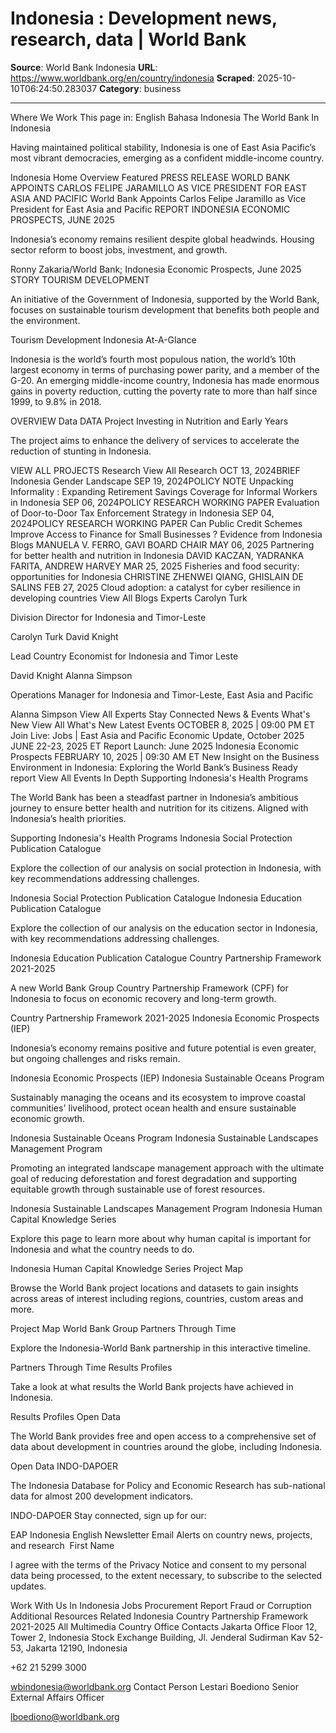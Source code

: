 # Indonesia : Development news, research, data | World Bank

**Source**: World Bank Indonesia
**URL**: https://www.worldbank.org/en/country/indonesia
**Scraped**: 2025-10-10T06:24:50.283037
**Category**: business

---

Where We Work
This page in:
English Bahasa Indonesia
The World Bank In Indonesia

Having maintained political stability, Indonesia is one of East Asia Pacific’s most vibrant democracies, emerging as a confident middle-income country.

Indonesia Home
Overview
Featured
PRESS RELEASE
WORLD BANK APPOINTS CARLOS FELIPE JARAMILLO AS VICE PRESIDENT FOR EAST ASIA AND PACIFIC
World Bank Appoints Carlos Felipe Jaramillo as Vice President for East Asia and Pacific
REPORT
INDONESIA ECONOMIC PROSPECTS, JUNE 2025

Indonesia’s economy remains resilient despite global headwinds. Housing sector reform to boost jobs, investment, and growth.

Ronny Zakaria/World Bank;
Indonesia Economic Prospects, June 2025
STORY
TOURISM DEVELOPMENT

An initiative of the Government of Indonesia, supported by the World Bank, focuses on sustainable tourism development that benefits both people and the environment.

Tourism Development
Indonesia At-A-Glance

Indonesia is the world’s fourth most populous nation, the world’s 10th largest economy in terms of purchasing power parity, and a member of the G-20. An emerging middle-income country, Indonesia has made enormous gains in poverty reduction, cutting the poverty rate to more than half since 1999, to 9.8% in 2018.

OVERVIEW
Data
DATA
Project
Investing in Nutrition and Early Years

The project aims to enhance the delivery of services to accelerate the reduction of stunting in Indonesia.

VIEW ALL PROJECTS
Research
View All Research 
OCT 13, 2024BRIEF
Indonesia Gender Landscape
SEP 19, 2024POLICY NOTE
Unpacking Informality : Expanding Retirement Savings Coverage for Informal Workers in Indonesia
SEP 06, 2024POLICY RESEARCH WORKING PAPER
Evaluation of Door-to-Door Tax Enforcement Strategy in Indonesia
SEP 04, 2024POLICY RESEARCH WORKING PAPER
Can Public Credit Schemes Improve Access to Finance for Small Businesses ? Evidence from Indonesia
Blogs
MANUELA V. FERRO, GAVI BOARD CHAIR MAY 06, 2025
Partnering for better health and nutrition in Indonesia
DAVID KACZAN, YADRANKA FARITA, ANDREW HARVEY MAR 25, 2025
Fisheries and food security: opportunities for Indonesia
CHRISTINE ZHENWEI QIANG, GHISLAIN DE SALINS FEB 27, 2025
Cloud adoption: a catalyst for cyber resilience in developing countries
View All Blogs
Experts
Carolyn Turk

Division Director for Indonesia and Timor-Leste

Carolyn Turk
David Knight

Lead Country Economist for Indonesia and Timor Leste

David Knight
Alanna Simpson

Operations Manager for Indonesia and Timor-Leste, East Asia and Pacific

Alanna Simpson
View All Experts
Stay Connected
News & Events
What's New
View All What's New
Latest Events
OCTOBER 8, 2025 | 09:00 PM ET
Join Live: Jobs | East Asia and Pacific Economic Update, October 2025
JUNE 22-23, 2025 ET
Report Launch: June 2025 Indonesia Economic Prospects
FEBRUARY 10, 2025 | 09:30 AM ET
New Insight on the Business Environment in Indonesia: Exploring the World Bank’s Business Ready report
View All Events
In Depth
Supporting Indonesia's Health Programs

The World Bank has been a steadfast partner in Indonesia’s ambitious journey to ensure better health and nutrition for its citizens. Aligned with Indonesia’s health priorities.

Supporting Indonesia's Health Programs
Indonesia Social Protection Publication Catalogue

Explore the collection of our analysis on social protection in Indonesia, with key recommendations addressing challenges.

Indonesia Social Protection Publication Catalogue
Indonesia Education Publication Catalogue

Explore the collection of our analysis on the education sector in Indonesia, with key recommendations addressing challenges.

Indonesia Education Publication Catalogue
Country Partnership Framework 2021-2025

A new World Bank Group Country Partnership Framework (CPF) for Indonesia to focus on economic recovery and long-term growth.

Country Partnership Framework 2021-2025
Indonesia Economic Prospects (IEP)

Indonesia’s economy remains positive and future potential is even greater, but ongoing challenges and risks remain.

Indonesia Economic Prospects (IEP)
Indonesia Sustainable Oceans Program

Sustainably managing the oceans and its ecosystem to improve coastal communities' livelihood, protect ocean health and ensure sustainable economic growth.

Indonesia Sustainable Oceans Program
Indonesia Sustainable Landscapes Management Program

Promoting an integrated landscape management approach with the ultimate goal of reducing deforestation and forest degradation and supporting equitable growth through sustainable use of forest resources.

Indonesia Sustainable Landscapes Management Program
Indonesia Human Capital Knowledge Series

Explore this page to learn more about why human capital is important for Indonesia and what the country needs to do.

Indonesia Human Capital Knowledge Series
Project Map

Browse the World Bank project locations and datasets to gain insights across areas of interest including regions, countries, custom areas and more.

Project Map
World Bank Group
Partners Through Time

Explore the Indonesia-World Bank partnership in this interactive timeline.

Partners Through Time
Results Profiles

Take a look at what results the World Bank projects have achieved in Indonesia.

Results Profiles
Open Data

The World Bank provides free and open access to a comprehensive set of data about development in countries around the globe, including Indonesia.

Open Data
INDO-DAPOER

The Indonesia Database for Policy and Economic Research has sub-national data for almost 200 development indicators.

INDO-DAPOER
Stay connected, sign up for our:  

 EAP Indonesia English Newsletter
 Email Alerts on country news, projects, and research 
First Name

I agree with the terms of the Privacy Notice and consent to my personal data being processed, to the extent necessary, to subscribe to the selected updates.

 
Work With Us In Indonesia
Jobs
Procurement
Report Fraud or Corruption
Additional Resources
Related
Indonesia Country Partnership Framework 2021-2025
All Multimedia
Country Office Contacts
Jakarta Office
Floor 12, Tower 2, Indonesia Stock Exchange Building, Jl. Jenderal Sudirman Kav 52-53, Jakarta 12190, Indonesia

+62 21 5299 3000

wbindonesia@worldbank.org
Contact Person
Lestari Boediono
Senior External Affairs Officer

lboediono@worldbank.org
